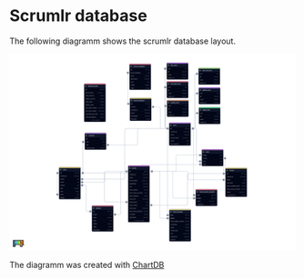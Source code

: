# Scrumlr database

The following diagramm shows the scrumlr database layout.

![Database](./scrumlr-db.png)

The diagramm was created with [ChartDB](https://github.com/chartdb/chartdb)
